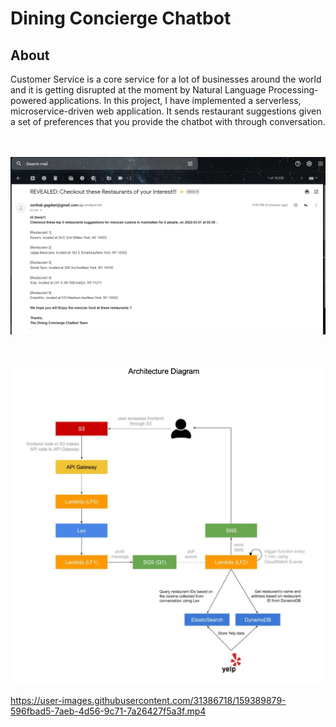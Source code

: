 # Dining Concierge Chatbot #

## About ##

Customer Service is a core service for a lot of businesses around the world and it is getting disrupted at the moment by Natural Language Processing-powered applications. In this project, I have implemented a serverless, microservice-driven web application. It sends restaurant suggestions given a set of preferences that you provide the chatbot with through conversation.

\
\
<img width="615" alt="email" src="https://github.com/SarthakGagdani/Dining_Concierge_Chatbot/blob/6d4d4360feba1cc343a858175098515c1a476b44/Email.png">


\
\
<img width="578" alt="architecture" src="https://github.com/SarthakGagdani/Dining_Concierge_Chatbot/blob/6d4d4360feba1cc343a858175098515c1a476b44/Architecture.png">





https://user-images.githubusercontent.com/31386718/159389879-596fbad5-7aeb-4d56-9c71-7a26427f5a3f.mp4

